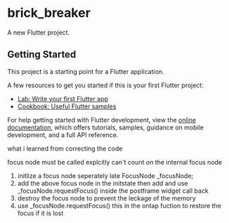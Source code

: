 # brick_breaker

A new Flutter project.

## Getting Started

This project is a starting point for a Flutter application.

A few resources to get you started if this is your first Flutter project:

- [Lab: Write your first Flutter app](https://docs.flutter.dev/get-started/codelab)
- [Cookbook: Useful Flutter samples](https://docs.flutter.dev/cookbook)

For help getting started with Flutter development, view the
[online documentation](https://docs.flutter.dev/), which offers tutorials,
samples, guidance on mobile development, and a full API reference.


what i learned from correcting the code

focus node must be called explcitly can't count on the internal focus node

1. initlize a focus node seperately
late FocusNode _focusNode;
2. add the above focus node in the initstate then add and use _focusNode.requestFocus() inside the postframe widget call back
3. destroy the focus node to prevent the leckage of the memory
4. use  _focusNode.requestFocus() this in the ontap fuction to restore the focus if it is lost